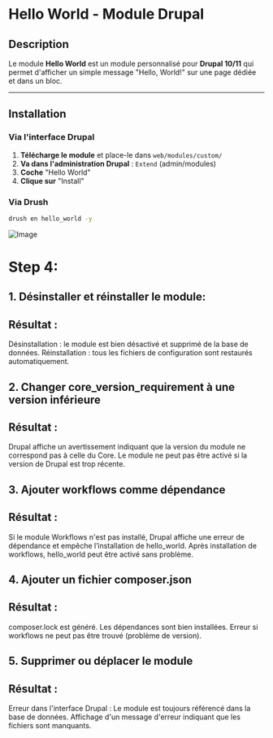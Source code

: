 #  Hello World - Module Drupal

## Description
Le module **Hello World** est un module personnalisé pour **Drupal 10/11** qui permet d'afficher un simple message "Hello, World!" sur une page dédiée et dans un bloc.

---

##  Installation

###  **Via l'interface Drupal**
1. **Télécharge le module** et place-le dans `web/modules/custom/`
2. **Va dans l'administration Drupal** : `Extend` (admin/modules)
3. **Coche** "Hello World"
4. **Clique sur** "Install"

###  **Via Drush**
```bash
drush en hello_world -y 
```
![Image](https://github.com/user-attachments/assets/64023b3a-0f2d-43df-aff9-3a10b54bb4c2)

# Step 4:

## 1. Désinstaller et réinstaller le module:

## Résultat :

Désinstallation : le module est bien désactivé et supprimé de la base de données.
Réinstallation : tous les fichiers de configuration sont restaurés automatiquement.

## 2. Changer core_version_requirement à une version inférieure

## Résultat :

Drupal affiche un avertissement indiquant que la version du module ne correspond pas à celle du Core.
Le module ne peut pas être activé si la version de Drupal est trop récente.

## 3. Ajouter workflows comme dépendance

## Résultat :

Si le module Workflows n'est pas installé, Drupal affiche une erreur de dépendance et empêche l’installation de hello_world.
Après installation de workflows, hello_world peut être activé sans problème.

## 4. Ajouter un fichier composer.json

## Résultat :

composer.lock est généré.
Les dépendances sont bien installées.
Erreur si workflows ne peut pas être trouvé (problème de version).

## 5. Supprimer ou déplacer le module

## Résultat :

Erreur dans l'interface Drupal :
Le module est toujours référencé dans la base de données.
Affichage d'un message d'erreur indiquant que les fichiers sont manquants.
